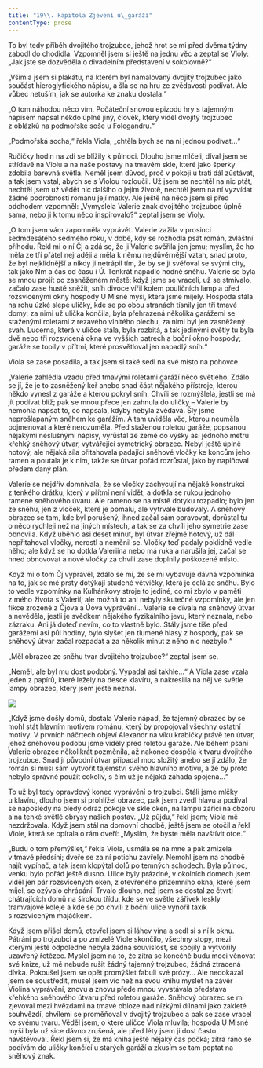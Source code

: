 ```yaml
---
title: "19\\. kapitola Zjevení u\_garáží"
contentType: prose
---
```


  

To byl tedy příběh dvojitého trojzubce, jehož hrot se mi před dvěma týdny zabodl do chodidla. Vzpomněl jsem si ještě na jednu věc a zeptal se Violy: „Jak jste se dozvěděla o divadelním představení v sokolovně?“

„Všimla jsem si plakátu, na kterém byl namalovaný dvojitý trojzubec jako součást hieroglyfického nápisu, a šla se na hru ze zvědavosti podívat. Ale vůbec netuším, jak se autorka ke znaku dostala.“

„O tom náhodou něco vím. Počáteční snovou epizodu hry s tajemným nápisem napsal někdo úplně jiný, člověk, který viděl dvojitý trojzubec z oblázků na podmořské soše u Folegandru.“

„Podmořská socha,“ řekla Viola, „chtěla bych se na ni jednou podívat…“

Ručičky hodin na zdi se blížily k půlnoci. Dlouho jsme mlčeli, díval jsem se střídavě na Violu a na naše postavy na tmavém skle, které jako šperky zdobila barevná světla. Neměl jsem důvod, proč v pokoji u trati dál zůstávat, a tak jsem vstal, abych se s Violou rozloučil. Už jsem se nechtěl na nic ptát, nechtěl jsem už vědět nic dalšího o jejím životě, nechtěl jsem na ní vyzvídat žádné podrobnosti románu její matky. Ale ještě na něco jsem si před odchodem vzpomněl: „Vymyslela Valerie znak dvojitého trojzubce úplně sama, nebo ji k tomu něco inspirovalo?“ zeptal jsem se Violy.

„O tom jsem vám zapomněla vyprávět. Valerie zažila v prosinci sedmdesátého sedmého roku, v době, kdy se rozhodla psát román, zvláštní příhodu. Řekl mi o ní Čj a zdá se, že ji Valerie svěřila jen jemu; myslím, že ho měla ze tří přátel nejraději a měla k němu nejdůvěrnější vztah, snad proto, že byl nejklidnější a nikdy ji netrápil tím, že by se jí svěřoval se svými city, tak jako Nm a čas od času i Ú. Tenkrát napadlo hodně sněhu. Valerie se byla se mnou projít po zasněženém městě; když jsme se vraceli, už se stmívalo, začalo zase hustě sněžit, sníh divoce vířil kolem pouličních lamp a před rozsvícenými okny hospody U Mlsné myši, která jsme míjely. Hospoda stála na rohu úzké slepé uličky, kde se po obou stranách tísnily jen tři tmavé domy; za nimi už ulička končila, byla přehrazená několika garážemi se staženými roletami z rezavého vlnitého plechu, za nimi byl jen zasněžený svah. Lucerna, která v uličce stála, byla rozbitá, a tak jedinými světly tu byla dvě nebo tři rozsvícená okna ve vyšších patrech a boční okno hospody; garáže se topily v přítmí, které prosvětloval jen napadlý sníh.“

Viola se zase posadila, a tak jsem si také sedl na své místo na pohovce.

„Valerie zahlédla vzadu před tmavými roletami garáží něco světlého. Zdálo se jí, že je to zasněžený keř anebo snad část nějakého přístroje, kterou někdo vynesl z garáže a kterou pokryl sníh. Chvíli se rozmýšlela, jestli se má jít podívat blíž; pak se mnou přece jen zahnula do uličky – Valerie by nemohla napsat to, co napsala, kdyby nebyla zvědavá. Šly jsme neprošlapaným sněhem ke garážím. A tam uviděla věc, kterou neuměla pojmenovat a které nerozuměla. Před staženou roletou garáže, popsanou nějakými neslušnými nápisy, vyrůstal ze země do výšky asi jednoho metru křehký sněhový útvar, vytvářející symetrický obrazec. Nebyl ještě úplně hotový, ale nějaká síla přitahovala padající sněhové vločky ke koncům jeho ramen a poutala je k nim, takže se útvar pořád rozrůstal, jako by naplňoval předem daný plán.

Valerie se nejdřív domnívala, že se vločky zachycují na nějaké konstrukci z tenkého drátku, který v přítmí není vidět, a dotkla se rukou jednoho ramene sněhového úvaru. Ale rameno se na místě dotyku rozpadlo; bylo jen ze sněhu, jen z vloček, které je pomalu, ale vytrvale budovaly. A sněhový obrazec se tam, kde byl porušený, ihned začal sám opravovat, dorůstal tu o něco rychleji než na jiných místech, a tak se za chvíli jeho symetrie zase obnovila. Když uběhlo asi deset minut, byl útvar zřejmě hotový, už dál nepřitahoval vločky, nerostl a neměnil se. Vločky teď padaly poklidně vedle něho; ale když se ho dotkla Valeriina nebo má ruka a narušila jej, začal se hned obnovovat a nové vločky za chvíli zase doplnily poškozené místo.

Když mi o tom Čj vyprávěl, zdálo se mi, že se mi vybavuje dávná vzpomínka na to, jak se mé prsty dotýkají studené větvičky, která je celá ze sněhu. Bylo to vedle vzpomínky na Kulhánkovy stroje to jediné, co mi zbylo v paměti z mého života s Valerií; ale možná to ani nebyly skutečné vzpomínky, ale jen fikce zrozené z Čjova a Úova vyprávění… Valerie se dívala na sněhový útvar a nevěděla, jestli je svědkem nějakého fyzikálního jevu, který neznala, nebo zázraku. Ani já doteď nevím, co to vlastně bylo. Stály jsme tiše před garážemi asi půl hodiny, bylo slyšet jen tlumené hlasy z hospody, pak se sněhový útvar začal rozpadat a za několik minut z něho nic nezbylo.“

„Měl obrazec ze sněhu tvar dvojitého trojzubce?“ zeptal jsem se.

„Neměl, ale byl mu dost podobný. Vypadal asi takhle…“ A Viola zase vzala jeden z papírů, které ležely na desce klavíru, a nakreslila na něj ve světle lampy obrazec, který jsem ještě neznal.

![](../Images/prazdne_ulice_004.jpg)

„Když jsme došly domů, dostala Valerie nápad, že tajemný obrazec by se mohl stát hlavním motivem románu, který by propojoval všechny ostatní motivy. V prvních náčrtech objeví Alexandr na víku krabičky právě ten útvar, jehož sněhovou podobu jsme viděly před roletou garáže. Ale během psaní Valerie obrazec několikrát pozměnila, až nakonec dospěla k tvaru dvojitého trojzubce. Snad jí původní útvar připadal moc složitý anebo se jí zdálo, že román si musí sám vytvořit tajemství svého hlavního motivu, a že by proto nebylo správné použít cokoliv, s čím už je nějaká záhada spojena…“

To už byl tedy opravdový konec vyprávění o trojzubci. Stáli jsme mlčky u klavíru, dlouho jsem si prohlížel obrazec, pak jsem zvedl hlavu a podíval se naposledy na bledý odraz pokoje ve skle oken, na lampu zářící na obzoru a na tenké světlé obrysy našich postav. „Už půjdu,“ řekl jsem; Viola mě nezdržovala. Když jsem stál na domovní chodbě, ještě jsem se otočil a řekl Viole, která se opírala o rám dveří: „Myslím, že byste měla navštívit otce.“

„Budu o tom přemýšlet,“ řekla Viola, usmála se na mne a pak zmizela v tmavé předsíni; dveře se za ní potichu zavřely. Nemohl jsem na chodbě najít vypínač, a tak jsem klopýtal dolů po temných schodech. Byla půlnoc, venku bylo pořád ještě dusno. Ulice byly prázdné, v okolních domech jsem viděl jen pár rozsvícených oken, z otevřeného přízemního okna, které jsem míjel, se ozývalo chrápání. Trvalo dlouho, než jsem se dostal ze čtvrti chátrajících domů na širokou třídu, kde se ve světle zářivek leskly tramvajové koleje a kde se po chvíli z boční ulice vynořil taxík s rozsvíceným majáčkem.

Když jsem přišel domů, otevřel jsem si láhev vína a sedl si s ní k oknu. Pátrání po trojzubci a po zmizelé Viole skončilo, všechny stopy, mezi kterými ještě odpoledne nebyla žádná souvislost, se spojily a vytvořily uzavřený řetězec. Myslel jsem na to, že zítra se konečně budu moci věnovat své knize, už mě nebude rušit žádný tajemný trojzubec, žádná ztracená dívka. Pokoušel jsem se opět promýšlet fabuli své prózy… Ale nedokázal jsem se soustředit, musel jsem víc než na svou knihu myslet na závěr Violina vyprávění, znovu a znovu přede mnou vyvstávala představa křehkého sněhového útvaru před roletou garáže. Sněhový obrazec se mi zjevoval mezi hvězdami na tmavé obloze nad nízkými dílnami jako zakleté souhvězdí, chvílemi se proměňoval v dvojitý trojzubec a pak se zase vracel ke svému tvaru. Věděl jsem, o které uličce Viola mluvila; hospoda U Mlsné myši byla už sice dávno zrušená, ale před léty jsem ji dost často navštěvoval. Řekl jsem si, že má kniha ještě nějaký čas počká; zítra ráno se podívám do uličky končící u starých garáží a zkusím se tam poptat na sněhový znak.
